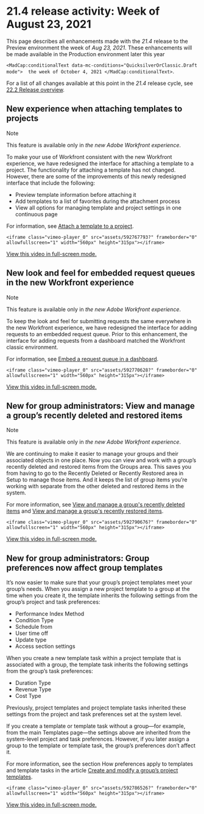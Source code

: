 

# 21.4 release activity:&nbsp;Week of August 23, 2021

This page describes all enhancements made with the *21.4* release to the Preview environment the week of *Aug 23, 2021*. These enhancements will be made available in the Production environment later this year

<!--
<MadCap:conditionalText data-mc-conditions="QuicksilverOrClassic.Draft mode">
the week of October 4, 2021
</MadCap:conditionalText>
-->

`<MadCap:conditionalText data-mc-conditions="QuicksilverOrClassic.Draft mode">  the week of October 4, 2021 </MadCap:conditionalText>`.

For a list of all changes available at this point in the *21.4* release cycle, see [22.2 Release overview](../../../product-announcements/product-releases/22.2-release-activity/22-2-release-overview.md).

## New experience when attaching templates to projects

>[!NOTE]
>
>This feature is available only in *the new Adobe Workfront experience*.

To make your use of Workfront consistent with the new Workfront experience, we have redesigned the interface for attaching a template to a project. The functionality for attaching a template has not changed. However, there are some of the improvements of this newly redesigned interface that include the following:

* Preview template information before attaching it
* Add templates to a list of favorites during the attachment process
* View all options for managing template and project settings in one continuous page

For information, see [Attach a template to a project](../../../manage-work/projects/create-and-manage-templates/attach-template-to-project.md).

`<iframe class="vimeo-player_0" src="assets/592767793?" frameborder="0" allowfullscreen="1" width="560px" height="315px"></iframe>`

[View this video in full-screen mode.](https://vimeo.com/592767793/3f536585d5)

## New look and feel for embedded request queues in the new Workfront experience

>[!NOTE]
>
>This feature is available only in *the new Adobe Workfront experience*.

To keep the look and feel for submitting requests the same everywhere in the new Workfront experience, we have redesigned the interface for adding requests to an embedded request queue. Prior to this enhancement, the interface for adding requests from a dashboard matched the Workfront classic environment.

For information, see [Embed a request queue in a dashboard](../../../reports-and-dashboards/dashboards/creating-and-managing-dashboards/embed-request-queue-dashboard.md).

`<iframe class="vimeo-player_0" src="assets/592770628?" frameborder="0" allowfullscreen="1" width="560px" height="315px"></iframe>`

[View this video in full-screen mode.](https://vimeo.com/592770628/30397bbb82)

## New for group administrators: View and manage a group’s recently deleted and restored items

>[!NOTE]
>
>This feature is available only in *the new Adobe Workfront experience*.

We are continuing to make it easier to manage your groups and their associated objects in one place. Now you can view and work with a group’s recently deleted and restored items from the Groups area. This saves you from having to go to the Recently Deleted or Recently Restored area in Setup to manage those items. And it keeps the list of group items you’re working with separate from the other deleted and restored items in the system.

For more information, see [View and manage a group's recently deleted items](../../../administration-and-setup/manage-groups/work-with-group-objects/view-manage-groups-recently-deleted-objects.md) and [View and manage a group's recently restored items](../../../administration-and-setup/manage-groups/work-with-group-objects/view-manage-groups-recently-restored-objects.md).

`<iframe class="vimeo-player_0" src="assets/592790676?" frameborder="0" allowfullscreen="1" width="560px" height="315px"></iframe>`

[View this video in full-screen mode.](https://vimeo.com/592790676/ec5e69f70e)

## New for group administrators: Group preferences now affect group templates

It’s now easier to make sure that your group’s project templates meet your group’s needs. When you assign a new project template to a group at the time when you create it, the template inherits the following settings from the group’s project and task preferences:

* Performance Index Method
* Condition Type
* Schedule from
* User time off
* Update type
* Access section settings

When you create a new template task within a project template that is associated with a group, the template task inherits the following settings from the group’s task preferences:

* Duration Type
* Revenue Type
* Cost Type

Previously, project templates and project template tasks inherited these settings from the project and task preferences set at the system level.

If you create a template or template task without a group—for example, from the main Templates page—the settings above are inherited from the system-level project and task preferences. However, if you later assign a group to the template or template task, the group’s preferences don’t affect it.

For more information, see the section How preferences apply to templates and template tasks in the article [Create and modify a group’s project templates](../../../administration-and-setup/manage-groups/work-with-group-objects/create-and-modify-a-groups-templates.md).

`<iframe class="vimeo-player_0" src="assets/592786526?" frameborder="0" allowfullscreen="1" width="560px" height="315px"></iframe>`

[View this video in full-screen mode.](https://vimeo.com/592786526/d1d6ded612) 

